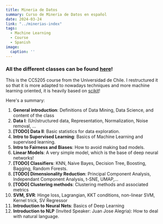 ```yaml
---
title: Mineria de Datos
summary: Curso de Mineria de Datos en español
date: 2024-03-24
link: "../minerias-index"
tags:
  - Machine Learning
  - Course
  - Spanish
image:
  caption: ''
---
```


### All the different classes can be found [here](../../minerias)! 

This is the CC5205 course from the Universidad de Chile. I restructured it so that it is more adapted to nowadays techniques and more machine learning oriented, it is heavily based on [scikit](https://scikit-learn.org/)! 

Here's a summary: 
1. **General introduction**: Definitions of Data Mining, Data Science, and content of the class
2. **Data I**: (Un)structured data, Representation, Normalization, Noise removal, ... 
3. **[TODO] Data II**: Basic statistics for data exploration.
4. **Intro to Supervised Learning**: Basics of Machine Learning and supervised learning.
5. **Intro to Fairness and Biases**: How to avoid making bad models.
6. **Linear Models**: A very simple model, which is the base of deep neural networks!
7. **[TODO] Classifiers**: KNN, Naive Bayes, Decision Tree, Boosting, Bagging, Random Forests.
8. **[TODO] Dimensionality Reduction**: Principal Component Analysis, Independant Component Analysis, t-SNE, UMAP,... 
9. **[TODO] Clustering methods**: Clustering methods and associated metrics 
10. **SVM, SVR**: Hinge loss, Lagrangian, KKT conditions, non-linear SVM, Kernel trick, SV Regressor  
11. **Introduction to Neural Nets**: Basics of Deep Learning
12. **Introduction to NLP** (Invited Speaker: Juan Jose Alegria): How to deal with natural language.
